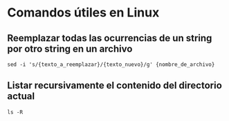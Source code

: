# Comandos útiles en Linux

## Reemplazar todas las ocurrencias de un string por otro string en un archivo


  `sed -i 's/{texto_a_reemplazar}/{texto_nuevo}/g' {nombre_de_archivo}`
## Listar recursivamente el contenido del directorio actual
`ls -R`
